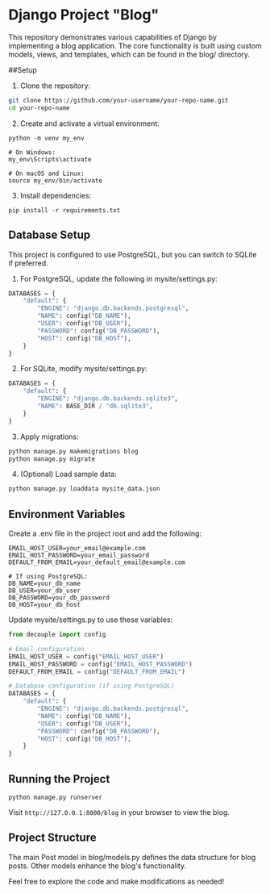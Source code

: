 # Django Project "Blog"
This repository demonstrates various capabilities of Django by implementing a blog application. The core functionality is built using custom models, views, and templates, which can be found in the blog/ directory.

##Setup
1. Clone the repository:

```bash
git clone https://github.com/your-username/your-repo-name.git
cd your-repo-name
```

2. Create and activate a virtual environment:

```
python -m venv my_env

# On Windows:
my_env\Scripts\activate

# On macOS and Linux:
source my_env/bin/activate
```

3. Install dependencies:
```
pip install -r requirements.txt
```

## Database Setup
This project is configured to use PostgreSQL, but you can switch to SQLite if preferred.

1. For PostgreSQL, update the following in mysite/settings.py:
```python
DATABASES = {
    "default": {
        "ENGINE": "django.db.backends.postgresql",
        "NAME": config("DB_NAME"),
        "USER": config("DB_USER"),
        "PASSWORD": config("DB_PASSWORD"),
        "HOST": config("DB_HOST"),
    }
}
```
2. For SQLite, modify mysite/settings.py:
```python
DATABASES = {
    "default": {
        "ENGINE": "django.db.backends.sqlite3",
        "NAME": BASE_DIR / "db.sqlite3",
    }
}
```

3. Apply migrations:

```python
python manage.py makemigrations blog
python manage.py migrate
```

4. (Optional) Load sample data:

```python
python manage.py loaddata mysite_data.json
```

## Environment Variables
Create a .env file in the project root and add the following:

```
EMAIL_HOST_USER=your_email@example.com
EMAIL_HOST_PASSWORD=your_email_password
DEFAULT_FROM_EMAIL=your_default_email@example.com

# If using PostgreSQL:
DB_NAME=your_db_name
DB_USER=your_db_user
DB_PASSWORD=your_db_password
DB_HOST=your_db_host
```

Update mysite/settings.py to use these variables:

```python
from decouple import config

# Email configuration
EMAIL_HOST_USER = config("EMAIL_HOST_USER")
EMAIL_HOST_PASSWORD = config("EMAIL_HOST_PASSWORD")
DEFAULT_FROM_EMAIL = config("DEFAULT_FROM_EMAIL")

# Database configuration (if using PostgreSQL)
DATABASES = {
    "default": {
        "ENGINE": "django.db.backends.postgresql",
        "NAME": config("DB_NAME"),
        "USER": config("DB_USER"),
        "PASSWORD": config("DB_PASSWORD"),
        "HOST": config("DB_HOST"),
    }
}
```

## Running the Project
```
python manage.py runserver
```
Visit `http://127.0.0.1:8000/blog` in your browser to view the blog.

## Project Structure
The main Post model in blog/models.py defines the data structure for blog posts. Other models enhance the blog's functionality.

Feel free to explore the code and make modifications as needed!
